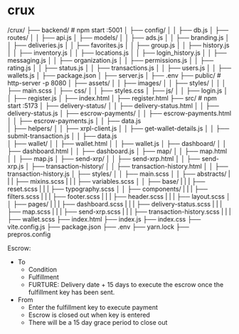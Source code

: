# crux

/crux/
├── backend/                          # npm start :5001
│   ├── config/
│   │   ├── db.js
│   ├── routes/
│   │   ├── api.js
│   ├── models/
│   │   ├── ads.js
│   │   ├── branding.js
│   │   ├── deliveries.js
│   │   ├── favorites.js
│   │   ├── group.js
│   │   ├── history.js
│   │   ├── inventory.js
│   │   ├── locations.js
│   │   ├── login_history.js
│   │   ├── messaging.js
│   │   ├── organization.js
│   │   ├── permissions.js
│   │   ├── rating.js
│   │   ├── status.js
│   │   ├── transactions.js
│   │   ├── users.js
│   │   ├── wallets.js
│   ├── package.json
│   ├── server.js
│   ├── .env
├── public/                         # http-server -p 8080
│   ├── assets/
│   │   ├── images/
│   │   ├── styles/
│   │   │   ├── main.scss
│   ├── css/
│   │   ├── styles.css
│   ├── js/
│   │   ├── login.js
│   │   ├── register.js
│   ├── index.html
│   ├── register.html
├── src/                            # npm start :5173
│   ├── delivery-status/
│   │   ├── delivery-status.html
│   │   ├── delivery-status.js
│   ├── escrow-payments/
│   │   ├── escrow-payments.html
│   │   ├── escrow-payments.js
│   │   ├── data.js   
│   ├── helpers/
│   │   ├── xrpl-client.js
│   │   ├── get-wallet-details.js
│   │   ├── submit-transaction.js
│   │   ├── data.js             
│   ├── wallet/
│   │   ├── wallet.html
│   │   ├── wallet.js
│   ├── dashboard/
│   │   ├── dashboard.html
│   │   ├── dashboard.js
│   ├── map/
│   │   ├── map.html
│   │   ├── map.js
│   ├── send-xrp/
│   │   ├── send-xrp.html
│   │   ├── send-xrp.js
│   ├── transaction-history/
│   │   ├── transaction-history.html
│   │   ├── transaction-history.js
│   ├── styles/
│   │   ├── main.scss
│   │   ├── abstracts/
|   |   |   ├── mixins.scss
|   |   |   ├── variables.scss
│   │   ├── base/
|   |   |   ├── reset.scss
|   |   |   ├── typography.scss
│   │   ├── components/
|   |   |   ├── filters.scss
|   |   |   ├── footer.scss
|   |   |   ├── header.scss
|   |   |   ├── layout.scss
│   │   ├── pages/
|   |   |   ├── dashboard.scss
|   |   |   ├── delivery-status.scss
|   |   |   ├── map.scss
|   |   |   ├── send-xrp.scss
|   |   |   ├── transaction-history.scss
|   |   |   ├── wallet.scss
├── index.html
├── index.js
├── index.css
├── vite.config.js
├── package.json
├── .env
├── yarn.lock
├── prepros.config


Escrow:
- To
    - Condition
    - Fulfillment
    - FURTURE: Delivery date + 15 days to execute the escrow once the fulfillment key has been sent.
- From
    - Enter the fulfillment key to execute payment
    - Escrow is closed out when key is entered
    - There will be a 15 day grace period to close out